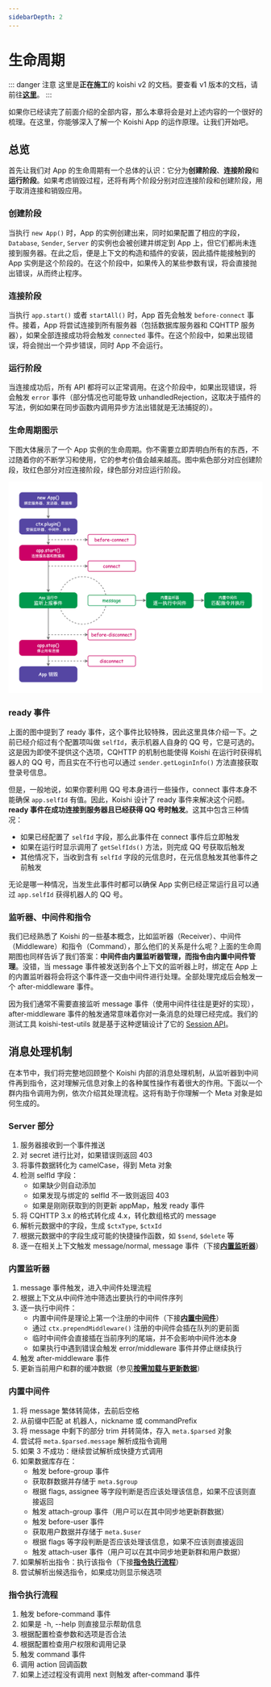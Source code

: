 ```yaml
---
sidebarDepth: 2
---
```


# 生命周期

::: danger 注意
这里是**正在施工**的 koishi v2 的文档。要查看 v1 版本的文档，请前往[**这里**](https://koishijs.github.io/v1/)。
:::

如果你已经读完了前面介绍的全部内容，那么本章将会是对上述内容的一个很好的梳理。在这里，你能够深入了解一个 Koishi App 的运作原理。让我们开始吧。

## 总览

首先让我们对 App 的生命周期有一个总体的认识：它分为**创建阶段**、**连接阶段**和**运行阶段**。如果考虑销毁过程，还将有两个阶段分别对应连接阶段和创建阶段，用于取消连接和销毁应用。

### 创建阶段

当执行 `new App()` 时，App 的实例创建出来，同时如果配置了相应的字段，`Database`, `Sender`, `Server` 的实例也会被创建并绑定到 App 上，但它们都尚未连接到服务器。在此之后，便是上下文的构造和插件的安装，因此插件能接触到的 App 实例是这个阶段的。在这个阶段中，如果传入的某些参数有误，将会直接抛出错误，从而终止程序。

### 连接阶段

当执行 `app.start()` 或者 `startAll()` 时，App 首先会触发 `before-connect` 事件。接着，App 将尝试连接到所有服务器（包括数据库服务器和 CQHTTP 服务器），如果全部连接成功将会触发 `connected` 事件。在这个阶段中，如果出现错误，将会抛出一个异步错误，同时 App 不会运行。

### 运行阶段

当连接成功后，所有 API 都将可以正常调用。在这个阶段中，如果出现错误，将会触发 `error` 事件（部分情况也可能导致 unhandledRejection，这取决于插件的写法，例如如果在同步函数内调用异步方法出错就是无法捕捉的）。

### 生命周期图示

下图大体展示了一个 App 实例的生命周期。你不需要立即弄明白所有的东西，不过随着你的不断学习和使用，它的参考价值会越来越高。图中紫色部分对应创建阶段，玫红色部分对应连接阶段，绿色部分对应运行阶段。

![app-lifecycle](/app-lifecycle.png)

### ready 事件

上面的图中提到了 ready 事件，这个事件比较特殊，因此这里具体介绍一下。之前已经介绍过有个配置项叫做 `selfId`，表示机器人自身的 QQ 号，它是可选的。这是因为即使不提供这个选项，CQHTTP 的机制也能使得 Koishi 在运行时获得机器人的 QQ 号，而且实在不行也可以通过 `sender.getLoginInfo()` 方法直接获取登录号信息。

但是，一般地说，如果你要利用 QQ 号本身进行一些操作，connect 事件本身不能确保 `app.selfId` 有值。因此，Koishi 设计了 ready 事件来解决这个问题。**ready 事件在成功连接到服务器且已经获得 QQ 号时触发**。这其中包含三种情况：

- 如果已经配置了 `selfId` 字段，那么此事件在 connect 事件后立即触发
- 如果在运行时显示调用了 `getSelfIds()` 方法，则完成 QQ 号获取后触发
- 其他情况下，当收到含有 `selfId` 字段的元信息时，在元信息触发其他事件之前触发

无论是哪一种情况，当发生此事件时都可以确保 App 实例已经正常运行且可以通过 `app.selfId` 获得机器人的 QQ 号。

### 监听器、中间件和指令

我们已经熟悉了 Koishi 的一些基本概念，比如监听器（Receiver）、中间件（Middleware）和指令（Command），那么他们的关系是什么呢？上面的生命周期图也同样告诉了我们答案：**中间件由内置监听器管理，而指令由内置中间件管理**。没错，当 message 事件被发送到各个上下文的监听器上时，绑定在 App 上的内置监听器将会将这个事件逐一交由中间件进行处理。全部处理完成后会触发一个 after-middleware 事件。

因为我们通常不需要直接监听 message 事件（使用中间件往往是更好的实现），after-middleware 事件的触发通常意味着你对一条消息的处理已经完成。我们的测试工具 koishi-test-utils 就是基于这种逻辑设计了它的 [Session API](./unit-tests.md#使用会话)。

## 消息处理机制

在本节中，我们将完整地回顾整个 Koishi 内部的消息处理机制，从监听器到中间件再到指令，这对理解元信息对象上的各种属性操作有着很大的作用。下面以一个群内指令调用为例，依次介绍其处理流程。这将有助于你理解一个 Meta 对象是如何生成的。

### Server 部分

1. 服务器接收到一个事件推送
2. 对 secret 进行比对，如果错误则返回 403
3. 将事件数据转化为 camelCase，得到 Meta 对象
4. 检测 selfId 字段：
    - 如果缺少则自动添加
    - 如果发现与绑定的 selfId 不一致则返回 403
    - 如果是刚刚获取到的则更新 appMap，触发 ready 事件
5. 将 CQHTTP 3.x 的格式转化成 4.x，转化数组格式的 message
6. 解析元数据中的字段，生成 `$ctxType`, `$ctxId`
7. 根据元数据中的字段生成可能的快捷操作函数，如 `$send`, `$delete` 等
8. 逐一在相关上下文触发 message/normal, message 事件（下接[**内置监听器**](#内置监听器)）

### 内置监听器

1. message 事件触发，进入中间件处理流程
2. 根据上下文从中间件池中筛选出要执行的中间件序列
3. 逐一执行中间件：
    - 内置中间件是理论上第一个注册的中间件（下接[**内置中间件**](#内置中间件)）
    - 通过 `ctx.prependMiddleware()` 注册的中间件会插在队列的更前面
    - 临时中间件会直接插在当前序列的尾端，并不会影响中间件池本身
    - 如果执行中遇到错误会触发 error/middleware 事件并停止继续执行
4. 触发 after-middleware 事件
5. 更新当前用户和群的缓冲数据（参见[**按需加载与更新数据**](./authorization.md#按需加载与更新数据)）

### 内置中间件

1. 将 message 繁体转简体，去前后空格
2. 从前缀中匹配 at 机器人，nickname 或 commandPrefix
3. 将 message 中剩下的部分 trim 并转简体，存入 `meta.$parsed` 对象
4. 尝试将 `meta.$parsed.message` 解析成指令调用
5. 如果 3 不成功：继续尝试解析成快捷方式调用
6. 如果数据库存在：
    - 触发 before-group 事件
    - 获取群数据并存储于 `meta.$group`
    - 根据 flags, assignee 等字段判断是否应该处理该信息，如果不应该则直接返回
    - 触发 attach-group 事件（用户可以在其中同步地更新群数据）
    - 触发 before-user 事件
    - 获取用户数据并存储于 `meta.$user`
    - 根据 flags 等字段判断是否应该处理该信息，如果不应该则直接返回
    - 触发 attach-user 事件（用户可以在其中同步地更新群和用户数据）
7. 如果解析出指令：执行该指令（下接[**指令执行流程**](#指令执行流程)）
8. 尝试解析出候选指令，如果成功则显示候选项

### 指令执行流程

1. 触发 before-command 事件
2. 如果是 -h, --help 则直接显示帮助信息
3. 根据配置检查参数和选项是否合法
4. 根据配置检查用户权限和调用记录
5. 触发 command 事件
6. 调用 action 回调函数
7. 如果上述过程没有调用 next 则触发 after-command 事件
